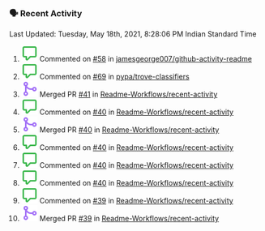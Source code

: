 ### 🗣 Recent Activity
<!--RECENT_ACTIVITY:last_update-->
Last Updated: Tuesday, May 18th, 2021, 8:28:06 PM Indian Standard Time
<!--RECENT_ACTIVITY:last_update_end-->
<!--RECENT_ACTIVITY:start-->
1. ![comment] Commented on [#58](https://github.com/jamesgeorge007/github-activity-readme/issues/58) in [jamesgeorge007/github-activity-readme](https://github.com/jamesgeorge007/github-activity-readme)
2. ![comment] Commented on [#69](https://github.com/pypa/trove-classifiers/issues/69) in [pypa/trove-classifiers](https://github.com/pypa/trove-classifiers)
3. ![prMerged] Merged PR [#41](https://github.com/Readme-Workflows/recent-activity/pull/41) in [Readme-Workflows/recent-activity](https://github.com/Readme-Workflows/recent-activity)
4. ![comment] Commented on [#40](https://github.com/Readme-Workflows/recent-activity/issues/40) in [Readme-Workflows/recent-activity](https://github.com/Readme-Workflows/recent-activity)
5. ![prMerged] Merged PR [#40](https://github.com/Readme-Workflows/recent-activity/pull/40) in [Readme-Workflows/recent-activity](https://github.com/Readme-Workflows/recent-activity)
6. ![comment] Commented on [#40](https://github.com/Readme-Workflows/recent-activity/issues/40) in [Readme-Workflows/recent-activity](https://github.com/Readme-Workflows/recent-activity)
7. ![comment] Commented on [#40](https://github.com/Readme-Workflows/recent-activity/issues/40) in [Readme-Workflows/recent-activity](https://github.com/Readme-Workflows/recent-activity)
8. ![comment] Commented on [#40](https://github.com/Readme-Workflows/recent-activity/issues/40) in [Readme-Workflows/recent-activity](https://github.com/Readme-Workflows/recent-activity)
9. ![comment] Commented on [#39](https://github.com/Readme-Workflows/recent-activity/issues/39) in [Readme-Workflows/recent-activity](https://github.com/Readme-Workflows/recent-activity)
10. ![prMerged] Merged PR [#39](https://github.com/Readme-Workflows/recent-activity/pull/39) in [Readme-Workflows/recent-activity](https://github.com/Readme-Workflows/recent-activity)
<!--RECENT_ACTIVITY:end-->

[issueopened]: https://github.com/PuneetGopinath/PuneetGopinath/raw/main/images/IssueOpened.svg
[issueclosed]: https://github.com/PuneetGopinath/PuneetGopinath/raw/main/images/IssueClosed.svg
[propened]: https://github.com/PuneetGopinath/PuneetGopinath/raw/main/images/PullRequestOpened.svg
[prclosed]: https://github.com/PuneetGopinath/PuneetGopinath/raw/main/images/PullRequestClosed.svg
[prmerged]: https://github.com/PuneetGopinath/PuneetGopinath/raw/main/images/PullRequestMerged.svg
[comment]: https://github.com/PuneetGopinath/PuneetGopinath/raw/main/images/Comment.svg

<!--
**PuneetGopinath/PuneetGopinath** is a ✨ _special_ ✨ repository because its `README.md` (this file) appears on your GitHub profile.

Here are some ideas to get you started:

- 🔭 I’m currently working on ...
- 🌱 I’m currently learning ...
- 👯 I’m looking to collaborate on ...
- 🤔 I’m looking for help with ...
- 💬 Ask me about ...
- 📫 How to reach me: ...
- 😄 Pronouns: ...
- ⚡ Fun fact: ...
-->
